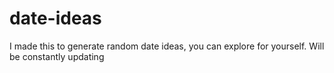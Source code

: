 # date-ideas
I made this to generate random date ideas, you can explore for yourself. Will be constantly updating

